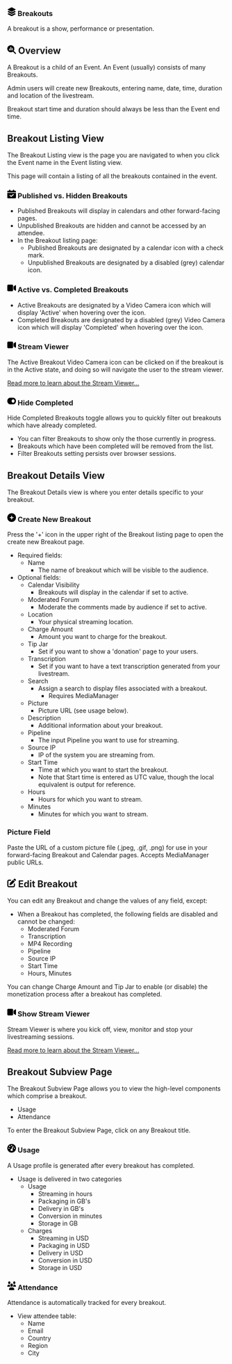 ### <img src="https://raw.githubusercontent.com/vishaldhole173/pro-stream-documentation/main/fontawesome/svgs/solid/layer-group.svg" width="20" height="20"> Breakouts

A breakout is a show, performance or presentation.

## <img src="https://raw.githubusercontent.com/vishaldhole173/pro-stream-documentation/main/fontawesome/svgs/solid/magnifying-glass-chart.svg" width="20" height="20">  Overview

A Breakout is a child of an Event. An Event (usually) consists of many Breakouts.

Admin users will create new Breakouts, entering name, date, time, duration and location of the livestream.

Breakout start time and duration should always be less than the Event end time.

## Breakout Listing View

The Breakout Listing view is the page you are navigated to when you click the Event name in the Event listing view.

This page will contain a listing of all the breakouts contained in the event.

### <img src="https://raw.githubusercontent.com/vishaldhole173/pro-stream-documentation/main/fontawesome/svgs/solid/calendar-check.svg" width="20" height="20"> Published vs. Hidden Breakouts

- Published Breakouts will display in calendars and other forward-facing pages.
- Unpublished Breakouts are hidden and cannot be accessed by an attendee.
- In the Breakout listing page:
    - Published Breakouts are designated by a calendar icon with a check mark.
    - Unpublished Breakouts are designated by a disabled (grey) calendar icon.

###  <img src="https://raw.githubusercontent.com/vishaldhole173/pro-stream-documentation/main/fontawesome/svgs/solid/video.svg" width="20" height="20"> Active vs. Completed Breakouts

- Active Breakouts are designated by a Video Camera icon which will display 'Active' when hovering over the icon.
- Completed Breakouts are designated by a disabled (grey) Video Camera icon which will display 'Completed' when hovering over the icon.

### <img src="https://raw.githubusercontent.com/vishaldhole173/pro-stream-documentation/main/fontawesome/svgs/solid/video.svg" width="20" height="20">  Stream Viewer

The Active Breakout Video Camera icon can be clicked on if the breakout is in the Active state, and doing so will navigate the user to the stream viewer.

[Read more to learn about the Stream Viewer...](../../Streaming/StreamViewer/stream-viewer.md)

###  <img src="https://raw.githubusercontent.com/vishaldhole173/pro-stream-documentation/main/fontawesome/svgs/solid/toggle-on.svg" width="20" height="20">  Hide Completed

Hide Completed Breakouts toggle allows you to quickly filter out breakouts which have already completed.
- You can filter Breakouts to show only the those currently in progress.
- Breakouts which have been completed will be removed from the list.
- Filter Breakouts setting persists over browser sessions.

## Breakout Details View

The Breakout Details view is where you enter details specific to your breakout.

### <img src="https://raw.githubusercontent.com/vishaldhole173/pro-stream-documentation/main/fontawesome/svgs/solid/circle-plus.svg" width="20" height="20">  Create New Breakout

Press the '+' icon in the upper right of the Breakout listing page to open the create new Breakout page.

* Required fields:
    - Name
        - The name of breakout which will be visible to the audience.
* Optional fields:
    - Calendar Visibility
        - Breakouts will display in the calendar if set to active.
    - Moderated Forum
        - Moderate the comments made by audience if set to active.
    - Location
        - Your physical streaming location.
    - Charge Amount
        - Amount you want to charge for the breakout.
    - Tip Jar
        - Set if you want to show a 'donation' page to your users.
    - Transcription
        - Set if you want to have a text transcription generated from your livestream.
    - Search
        - Assign a search to display files associated with a breakout.
          - Requires MediaManager 
    - Picture
        - Picture URL (see usage below).
    - Description
        - Additional information about your breakout.
    - Pipeline
        - The input Pipeline you want to use for streaming.
    - Source IP
        - IP of the system you are streaming from.
    - Start Time
        - Time at which you want to start the breakout.
        - Note that Start time is entered as UTC value, though the local equivalent is output for reference.
    - Hours
        - Hours for which you want to stream.
    - Minutes
        - Minutes for which you want to stream.

### Picture Field

Paste the URL of a custom picture file (.jpeg, .gif, .png) for use in your forward-facing Breakout and Calendar pages. Accepts MediaManager public URLs.

## <img src="https://raw.githubusercontent.com/vishaldhole173/pro-stream-documentation/main/fontawesome/svgs/solid/pen-to-square.svg" width="20" height="20">  Edit Breakout

You can edit any Breakout and change the values of any field, except:

* When a Breakout has completed, the following fields are disabled and cannot be changed:
    - Moderated Forum
    - Transcription
    - MP4 Recording
    - Pipeline
    - Source IP
    - Start Time
    - Hours, Minutes

You can change Charge Amount and Tip Jar to enable (or disable) the monetization process after a breakout has completed.

### <img src="https://raw.githubusercontent.com/vishaldhole173/pro-stream-documentation/main/fontawesome/svgs/solid/video.svg" width="20" height="20">  Show Stream Viewer

Stream Viewer is where you kick off, view, monitor and stop your livestreaming sessions.

[Read more to learn about the Stream Viewer...](../../Streaming/StreamViewer/stream-viewer.md)

## Breakout Subview Page

The Breakout Subview Page allows you to view the high-level components which comprise a breakout.

- Usage
- Attendance

To enter the Breakout Subview Page, click on any Breakout title.

### <img src="https://raw.githubusercontent.com/vishaldhole173/pro-stream-documentation/main/fontawesome/svgs/solid/gauge-high.svg" width="20" height="20"> Usage

A Usage profile is generated after every breakout has completed.

* Usage is delivered in two categories
    - Usage
        - Streaming in hours
        - Packaging in GB's
        - Delivery in GB's
        - Conversion in minutes
        - Storage in GB
    - Charges
        - Streaming in USD
        - Packaging in USD
        - Delivery in USD
        - Conversion in USD
        - Storage in USD

### <img src="https://raw.githubusercontent.com/vishaldhole173/pro-stream-documentation/main/fontawesome/svgs/solid/users.svg" width="20" height="20">  Attendance

Attendance is automatically tracked for every breakout.

* View attendee table:
    - Name
    - Email
    - Country
    - Region
    - City
